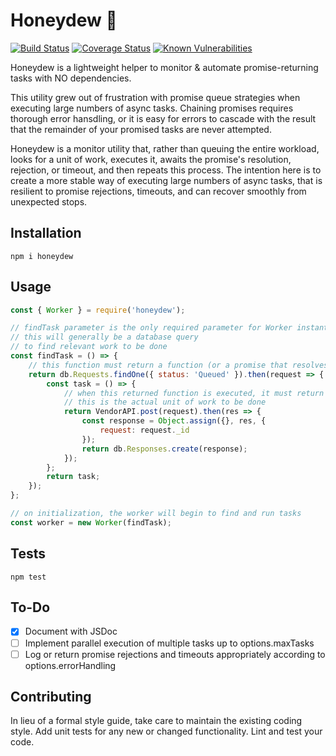 # Honeydew 🍈

[![Build Status](https://travis-ci.org/nosleepnotever/honeydew.svg?branch=master)](https://travis-ci.org/nosleepnotever/honeydew) [![Coverage Status](https://coveralls.io/repos/github/nosleepnotever/honeydew/badge.svg?branch=master)](https://coveralls.io/github/nosleepnotever/honeydew?branch=master) [![Known Vulnerabilities](https://snyk.io/test/github/nosleepnotever/honeydew/badge.svg?targetFile=package.json)](https://snyk.io/test/github/nosleepnotever/honeydew?targetFile=package.json)

Honeydew is a lightweight helper to monitor & automate promise-returning tasks with NO dependencies.

This utility grew out of frustration with promise queue strategies when executing large numbers of async tasks. Chaining promises requires thorough error hansdling, or it is easy for errors to cascade with the result that the remainder of your promised tasks are never attempted.

Honeydew is a monitor utility that, rather than queuing the entire workload, looks for a unit of work, executes it, awaits the promise's resolution, rejection, or timeout, and then repeats this process. The intention here is to create a more stable way of executing large numbers of async tasks, that is resilient to promise rejections, timeouts, and can recover smoothly from unexpected stops.

## Installation

`npm i honeydew`

## Usage

```js
const { Worker } = require('honeydew');

// findTask parameter is the only required parameter for Worker instantiation
// this will generally be a database query
// to find relevant work to be done
const findTask = () => {
    // this function must return a function (or a promise that resolves to a function)
    return db.Requests.findOne({ status: 'Queued' }).then(request => {
        const task = () => {
            // when this returned function is executed, it must return a promise
            // this is the actual unit of work to be done
            return VendorAPI.post(request).then(res => {
                const response = Object.assign({}, res, {
                    request: request._id
                });
                return db.Responses.create(response);
            });
        };
        return task;
    });
};

// on initialization, the worker will begin to find and run tasks
const worker = new Worker(findTask);
```

## Tests

`npm test`

## To-Do

* [x] Document with JSDoc
* [ ] Implement parallel execution of multiple tasks up to options.maxTasks
* [ ] Log or return promise rejections and timeouts appropriately according to options.errorHandling

## Contributing

In lieu of a formal style guide, take care to maintain the existing coding style. Add unit tests for any new or changed functionality. Lint and test your code.
